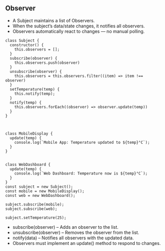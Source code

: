 ## Observer

- A Subject maintains a list of Observers.
- When the subject’s data/state changes, it notifies all observers.
- Observers automatically react to changes — no manual polling.

```
class Subject {
  constructor() {
    this.observers = [];
  }
  subscribe(observer) {
    this.observers.push(observer)
  }
  unsubscribe(observer) {
    this.observers = this.observers.filter((item) => item !== observer)
  }
  setTemperature(temp) {
    this.notify(temp);
  }
  notify(temp) {
    this.observers.forEach((observer) => observer.update(temp))
  }
}



class MobileDisplay {
  update(temp) {
    console.log(`Mobile App: Temperature updated to ${temp}°C`);
  }
}


class WebDashboard {
  update(temp) {
    console.log(`Web Dashboard: Temperature now is ${temp}°C`);
  }
}
const subject = new Subject();
const mobile = new MobileDisplay();
const web = new WebDashboard();

subject.subscribe(mobile);
subject.subscribe(web);

subject.setTemperature(25);
```

- subscribe(observer) – Adds an observer to the list.
- unsubscribe(observer) – Removes the observer from the list.
- notify(data) – Notifies all observers with the updated data.
- Observers must implement an update() method to respond to changes.
